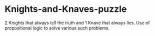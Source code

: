 # Knights-and-Knaves-puzzle
2 Knights that always tell the truth and 1 Knave that always lies. Use of propositional logic to solve various such problems.
